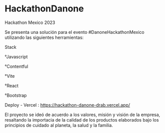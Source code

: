 # HackathonDanone
Hackathon Mexico 2023

Se presenta una solución para el evento #DanoneHackathonMexico utilizando las siguientes herramientas: 

Stack

°Javascript

°Contentful

°Vite

°React

°Bootstrap

Deploy - Vercel : https://hackathon-danone-drab.vercel.app/

El proyecto se ideó de acuerdo a los valores, misión y visión de la empresa, resaltando la importacia de la calidad de los productos elaborados bajo los principios de cuidado al planeta, la salud y la familia.
